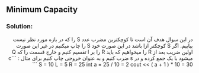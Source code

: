 ## Minimum Capacity

### Solution:
<div dir="rtl">
  در این سوال هدف آن است تا کوچکترین مضرب عدد S را که در بازه مورد نظر نیست بیابیم.
اگر S کوچکتر ازl باشد در این صورت خود S  را چاپ میکنیم در غیر این صورت اولین ضریب بعد از R را میخواهیم که باید     R را بر l تقسیم کنیم و خارج قسمت را که Q میشود با یک جمع کرده و در s ضرب کنیم و به عنوان خروجی چاپ کنیم برای مثال :
```c
S = 10
L = 5
R = 25
int a = 25 / 10 = 2
cout << ( a + 1 ) * 10 = 30
```

</div>
